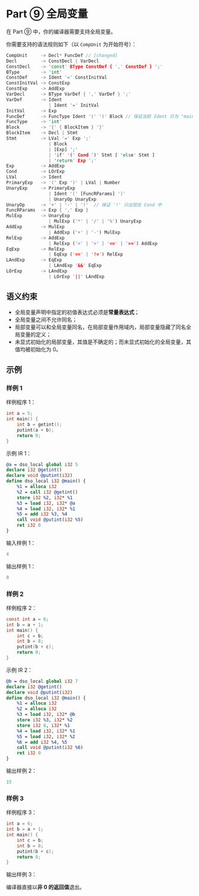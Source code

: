 # Part ⑨ 全局变量

在 Part ⑨ 中，你的编译器需要支持全局变量。

你需要支持的语法规则如下（以 `CompUnit` 为开始符号）：

```rust
CompUnit     -> Decl* FuncDef // [changed]
Decl         -> ConstDecl | VarDecl
ConstDecl    -> 'const' BType ConstDef { ',' ConstDef } ';'
BType        -> 'int'
ConstDef     -> Ident '=' ConstInitVal
ConstInitVal -> ConstExp
ConstExp     -> AddExp
VarDecl      -> BType VarDef { ',' VarDef } ';'
VarDef       -> Ident
                | Ident '=' InitVal
InitVal      -> Exp
FuncDef      -> FuncType Ident '(' ')' Block // 保证当前 Ident 只为 "main"
FuncType     -> 'int'
Block        -> '{' { BlockItem } '}'
BlockItem    -> Decl | Stmt
Stmt         -> LVal '=' Exp ';'
                | Block
                | [Exp] ';'
                | 'if' '(' Cond ')' Stmt [ 'else' Stmt ]
                | 'return' Exp ';'
Exp          -> AddExp
Cond         -> LOrExp
LVal         -> Ident
PrimaryExp   -> '(' Exp ')' | LVal | Number
UnaryExp     -> PrimaryExp
                | Ident '(' [FuncRParams] ')'
                | UnaryOp UnaryExp
UnaryOp      -> '+' | '-' | '!'  // 保证 '!' 只出现在 Cond 中
FuncRParams  -> Exp { ',' Exp }
MulExp       -> UnaryExp
                | MulExp ('*' | '/' | '%') UnaryExp
AddExp       -> MulExp
                | AddExp ('+' | '-') MulExp
RelExp       -> AddExp
                | RelExp ('<' | '>' | '<=' | '>=') AddExp
EqExp        -> RelExp
                | EqExp ('==' | '!=') RelExp
LAndExp      -> EqExp
                | LAndExp '&&' EqExp
LOrExp       -> LAndExp
                | LOrExp '||' LAndExp
```

## 语义约束

- 全局变量声明中指定的初值表达式必须是**常量表达式**；
- 全局变量之间不允许同名；
- 局部变量可以和全局变量同名，在局部变量作用域内，局部变量隐藏了同名全局变量的定义；
- 未显式初始化的局部变量，其值是不确定的；而未显式初始化的全局变量，其值均被初始化为 0。

## 示例

### 样例 1

样例程序 1：

```c
int a = 5;
int main() {
    int b = getint();
    putint(a + b);
    return 0;
}
```

示例 IR 1：

```llvm
@a = dso_local global i32 5
declare i32 @getint()
declare void @putint(i32)
define dso_local i32 @main() {
    %1 = alloca i32
    %2 = call i32 @getint()
    store i32 %2, i32* %1
    %3 = load i32, i32* @a
    %4 = load i32, i32* %1
    %5 = add i32 %3, %4
    call void @putint(i32 %5)
    ret i32 0
}
```

输入样例 1：

```c
4
```

输出样例 1：

```c
9
```

### 样例 2

样例程序 2：

```c
const int a = 6;
int b = a + 1;
int main() {
    int c = b;
    int b = 8;
    putint(b + c);
    return 0;
}
```

示例 IR 2：

```llvm
@b = dso_local global i32 7
declare i32 @getint()
declare void @putint(i32)
define dso_local i32 @main() {
    %1 = alloca i32
    %2 = alloca i32
    %3 = load i32, i32* @b
    store i32 %3, i32* %2
    store i32 8, i32* %1
    %4 = load i32, i32* %1
    %5 = load i32, i32* %2
    %6 = add i32 %4, %5
    call void @putint(i32 %6)
    ret i32 0
}
```


输出样例 2：

```c
15
```

### 样例 3

样例程序 3：

```c
int a = 6;
int b = a + 1;
int main() {
    int c = b;
    int b = 8;
    putint(b + c);
    return 0;
}
```

输出样例 3：

编译器直接以**非 0 的返回值**退出。
